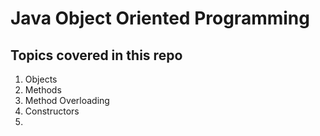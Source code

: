 # Java Object Oriented Programming
## Topics covered in this repo
1. Objects
2. Methods
3. Method Overloading
4. Constructors
5. 
